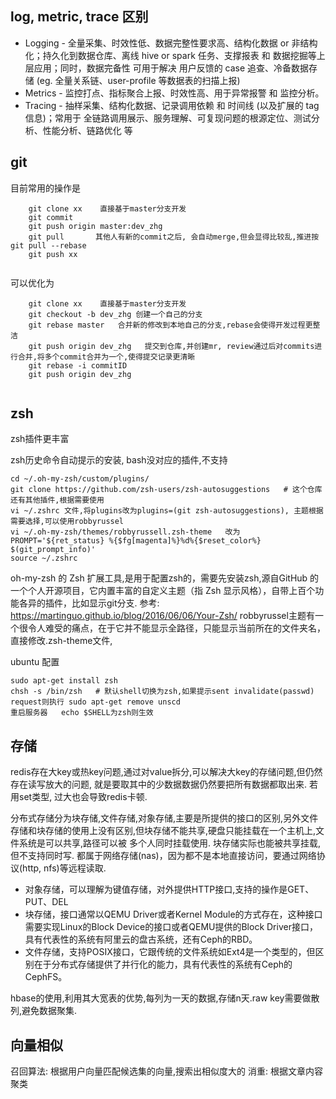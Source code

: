 ## log, metric, trace 区别    
- Logging - 全量采集、时效性低、数据完整性要求高、结构化数据 or 非结构化；持久化到数据仓库、离线 hive or spark 任务、支撑报表 和 数据挖掘等上层应用；同时，数据完备性 可用于解决 用户反馈的 case 追查、冷备数据存储 (eg. 全量关系链、user-profile 等数据表的扫描上报)
- Metrics - 监控打点、指标聚合上报、时效性高、用于异常报警 和 监控分析。
- Tracing - 抽样采集、结构化数据、记录调用依赖 和 时间线 (以及扩展的 tag 信息)；常用于 全链路调用展示、服务理解、可复现问题的根源定位、测试分析、性能分析、链路优化 等


## git
目前常用的操作是
```
    git clone xx    直接基于master分支开发
    git commit 
    git push origin master:dev_zhg
    git pull       其他人有新的commit之后, 会自动merge,但会显得比较乱,推进按git pull --rebase
    git push xx
    
```

可以优化为
```
    git clone xx    直接基于master分支开发
    git checkout -b dev_zhg 创建一个自己的分支
    git rebase master   合并新的修改到本地自己的分支,rebase会使得开发过程更整洁
    git push origin dev_zhg   提交到仓库,并创建mr, review通过后对commits进行合并,将多个commit合并为一个,使得提交记录更清晰
    git rebase -i commitID
    git push origin dev_zhg
    
```

## zsh
zsh插件更丰富

zsh历史命令自动提示的安装, bash没对应的插件,不支持
```
cd ~/.oh-my-zsh/custom/plugins/
git clone https://github.com/zsh-users/zsh-autosuggestions   # 这个仓库还有其他插件,根据需要使用
vi ~/.zshrc 文件,将plugins改为plugins=(git zsh-autosuggestions), 主题根据需要选择,可以使用robbyrussel
vi ~/.oh-my-zsh/themes/robbyrussell.zsh-theme   改为  PROMPT='${ret_status} %{$fg[magenta]%}%d%{$reset_color%} $(git_prompt_info)'
source ~/.zshrc
```

oh-my-zsh 的 Zsh 扩展工具,是用于配置zsh的，需要先安装zsh,源自GitHub 的一个个人开源项目，它内置丰富的自定义主题（指 Zsh 显示风格），自带上百个功能各异的插件，比如显示git分支.
参考: https://martinguo.github.io/blog/2016/06/06/Your-Zsh/
robbyrussel主题有一个很令人难受的痛点，在于它并不能显示全路径，只能显示当前所在的文件夹名，直接修改.zsh-theme文件, 



ubuntu 配置
```
sudo apt-get install zsh 
chsh -s /bin/zsh   # 默认shell切换为zsh,如果提示sent invalidate(passwd) request则执行 sudo apt-get remove unscd
重启服务器   echo $SHELL为zsh则生效

```


## 存储
redis存在大key或热key问题,通过对value拆分,可以解决大key的存储问题,但仍然存在读写放大的问题, 就是要取其中的少数据数据仍然要把所有数据都取出来.
若用set类型, 过大也会导致redis卡顿.

分布式存储分为块存储,文件存储,对象存储,主要是所提供的接口的区别,另外文件存储和块存储的使用上没有区别,但块存储不能共享,硬盘只能挂载在一个主机上,文件系统是可以共享,路径可以被
多个人同时挂载使用. 块存储实际也能被共享挂载,但不支持同时写.  都属于网络存储(nas)，因为都不是本地直接访问，要通过网络协议(http, nfs)等远程读取.
- 对象存储，可以理解为键值存储，对外提供HTTP接口,支持的操作是GET、PUT、DEL
- 块存储，接口通常以QEMU Driver或者Kernel Module的方式存在，这种接口需要实现Linux的Block Device的接口或者QEMU提供的Block Driver接口，具有代表性的系统有阿里云的盘古系统，还有Ceph的RBD。
- 文件存储，支持POSIX接口，它跟传统的文件系统如Ext4是一个类型的，但区别在于分布式存储提供了并行化的能力，具有代表性的系统有Ceph的CephFS。


hbase的使用,利用其大宽表的优势,每列为一天的数据,存储n天.raw key需要做散列,避免数据聚集.


## 向量相似
召回算法: 根据用户向量匹配候选集的向量,搜索出相似度大的
消重: 根据文章内容聚类
